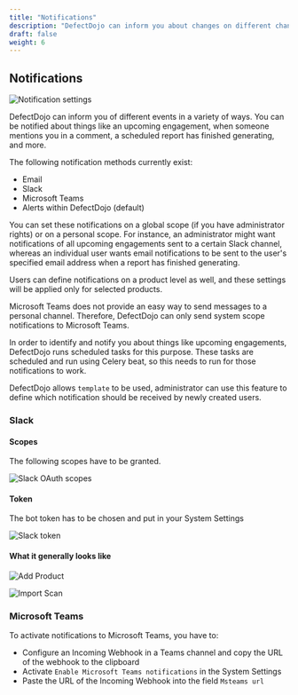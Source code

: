 ```yaml
---
title: "Notifications"
description: "DefectDojo can inform you about changes on different channels."
draft: false
weight: 6
---
```


## Notifications

![Notification settings](../../images/notifications_1.png)

DefectDojo can inform you of different events in a variety of ways. You
can be notified about things like an upcoming engagement, when someone
mentions you in a comment, a scheduled report has finished generating,
and more.

The following notification methods currently exist:
 - Email
 - Slack
 - Microsoft Teams
 - Alerts within DefectDojo (default)

You can set these notifications on a global scope (if you have
administrator rights) or on a personal scope. For instance, an
administrator might want notifications of all upcoming engagements sent
to a certain Slack channel, whereas an individual user wants email
notifications to be sent to the user\'s specified email address when a
report has finished generating.

Users can define notifications on a product level as well, and these settings will be applied only for selected products.

Microsoft Teams does not provide an easy way to send messages to a personal
channel. Therefore, DefectDojo can only send system scope notifications
to Microsoft Teams.

In order to identify and notify you about things like upcoming
engagements, DefectDojo runs scheduled tasks for this purpose. These
tasks are scheduled and run using Celery beat, so this needs to run for
those notifications to work.

DefectDojo allows `template` to be used, administrator can use this feature to define which notification should be received by newly created users.

### Slack

#### Scopes

The following scopes have to be granted.

![Slack OAuth scopes](../../images/slack_scopes.png)

#### Token

The bot token has to be chosen and put in your System Settings

![Slack token](../../images/slack_tokens.png)

#### What it generally looks like

![Add Product](../../images/slack_add_product.png)

![Import Scan](../../images/slack_import_scan.png)

### Microsoft Teams

To activate notifications to Microsoft Teams, you have to:
- Configure an Incoming Webhook in a Teams channel and copy the URL of the webhook to the clipboard
- Activate `Enable Microsoft Teams notifications` in the System Settings
- Paste the URL of the Incoming Webhook into the field `Msteams url`
